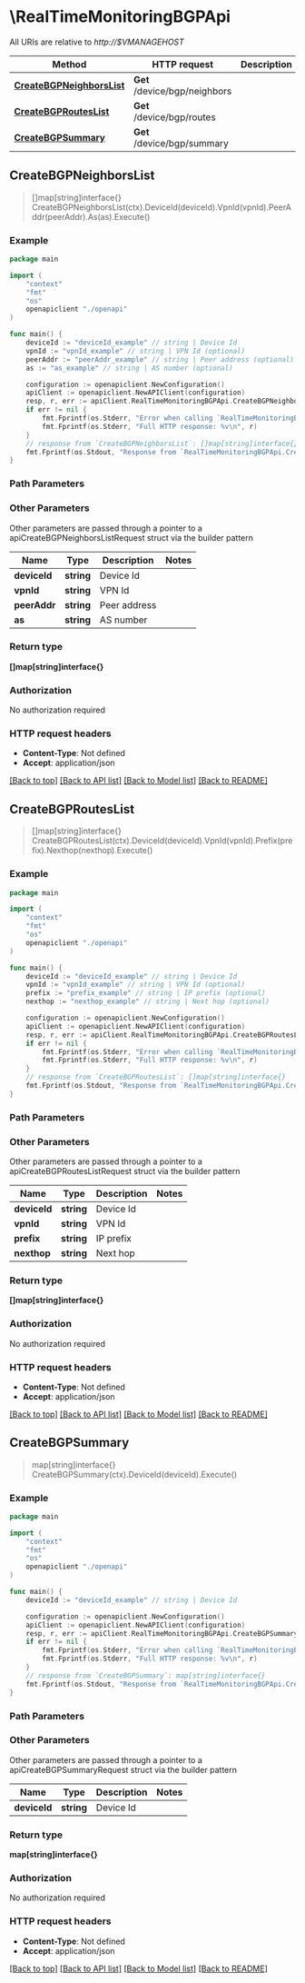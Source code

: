 # \RealTimeMonitoringBGPApi

All URIs are relative to *http://$VMANAGEHOST*

Method | HTTP request | Description
------------- | ------------- | -------------
[**CreateBGPNeighborsList**](RealTimeMonitoringBGPApi.md#CreateBGPNeighborsList) | **Get** /device/bgp/neighbors | 
[**CreateBGPRoutesList**](RealTimeMonitoringBGPApi.md#CreateBGPRoutesList) | **Get** /device/bgp/routes | 
[**CreateBGPSummary**](RealTimeMonitoringBGPApi.md#CreateBGPSummary) | **Get** /device/bgp/summary | 



## CreateBGPNeighborsList

> []map[string]interface{} CreateBGPNeighborsList(ctx).DeviceId(deviceId).VpnId(vpnId).PeerAddr(peerAddr).As(as).Execute()





### Example

```go
package main

import (
    "context"
    "fmt"
    "os"
    openapiclient "./openapi"
)

func main() {
    deviceId := "deviceId_example" // string | Device Id
    vpnId := "vpnId_example" // string | VPN Id (optional)
    peerAddr := "peerAddr_example" // string | Peer address (optional)
    as := "as_example" // string | AS number (optional)

    configuration := openapiclient.NewConfiguration()
    apiClient := openapiclient.NewAPIClient(configuration)
    resp, r, err := apiClient.RealTimeMonitoringBGPApi.CreateBGPNeighborsList(context.Background()).DeviceId(deviceId).VpnId(vpnId).PeerAddr(peerAddr).As(as).Execute()
    if err != nil {
        fmt.Fprintf(os.Stderr, "Error when calling `RealTimeMonitoringBGPApi.CreateBGPNeighborsList``: %v\n", err)
        fmt.Fprintf(os.Stderr, "Full HTTP response: %v\n", r)
    }
    // response from `CreateBGPNeighborsList`: []map[string]interface{}
    fmt.Fprintf(os.Stdout, "Response from `RealTimeMonitoringBGPApi.CreateBGPNeighborsList`: %v\n", resp)
}
```

### Path Parameters



### Other Parameters

Other parameters are passed through a pointer to a apiCreateBGPNeighborsListRequest struct via the builder pattern


Name | Type | Description  | Notes
------------- | ------------- | ------------- | -------------
 **deviceId** | **string** | Device Id | 
 **vpnId** | **string** | VPN Id | 
 **peerAddr** | **string** | Peer address | 
 **as** | **string** | AS number | 

### Return type

**[]map[string]interface{}**

### Authorization

No authorization required

### HTTP request headers

- **Content-Type**: Not defined
- **Accept**: application/json

[[Back to top]](#) [[Back to API list]](../README.md#documentation-for-api-endpoints)
[[Back to Model list]](../README.md#documentation-for-models)
[[Back to README]](../README.md)


## CreateBGPRoutesList

> []map[string]interface{} CreateBGPRoutesList(ctx).DeviceId(deviceId).VpnId(vpnId).Prefix(prefix).Nexthop(nexthop).Execute()





### Example

```go
package main

import (
    "context"
    "fmt"
    "os"
    openapiclient "./openapi"
)

func main() {
    deviceId := "deviceId_example" // string | Device Id
    vpnId := "vpnId_example" // string | VPN Id (optional)
    prefix := "prefix_example" // string | IP prefix (optional)
    nexthop := "nexthop_example" // string | Next hop (optional)

    configuration := openapiclient.NewConfiguration()
    apiClient := openapiclient.NewAPIClient(configuration)
    resp, r, err := apiClient.RealTimeMonitoringBGPApi.CreateBGPRoutesList(context.Background()).DeviceId(deviceId).VpnId(vpnId).Prefix(prefix).Nexthop(nexthop).Execute()
    if err != nil {
        fmt.Fprintf(os.Stderr, "Error when calling `RealTimeMonitoringBGPApi.CreateBGPRoutesList``: %v\n", err)
        fmt.Fprintf(os.Stderr, "Full HTTP response: %v\n", r)
    }
    // response from `CreateBGPRoutesList`: []map[string]interface{}
    fmt.Fprintf(os.Stdout, "Response from `RealTimeMonitoringBGPApi.CreateBGPRoutesList`: %v\n", resp)
}
```

### Path Parameters



### Other Parameters

Other parameters are passed through a pointer to a apiCreateBGPRoutesListRequest struct via the builder pattern


Name | Type | Description  | Notes
------------- | ------------- | ------------- | -------------
 **deviceId** | **string** | Device Id | 
 **vpnId** | **string** | VPN Id | 
 **prefix** | **string** | IP prefix | 
 **nexthop** | **string** | Next hop | 

### Return type

**[]map[string]interface{}**

### Authorization

No authorization required

### HTTP request headers

- **Content-Type**: Not defined
- **Accept**: application/json

[[Back to top]](#) [[Back to API list]](../README.md#documentation-for-api-endpoints)
[[Back to Model list]](../README.md#documentation-for-models)
[[Back to README]](../README.md)


## CreateBGPSummary

> map[string]interface{} CreateBGPSummary(ctx).DeviceId(deviceId).Execute()





### Example

```go
package main

import (
    "context"
    "fmt"
    "os"
    openapiclient "./openapi"
)

func main() {
    deviceId := "deviceId_example" // string | Device Id

    configuration := openapiclient.NewConfiguration()
    apiClient := openapiclient.NewAPIClient(configuration)
    resp, r, err := apiClient.RealTimeMonitoringBGPApi.CreateBGPSummary(context.Background()).DeviceId(deviceId).Execute()
    if err != nil {
        fmt.Fprintf(os.Stderr, "Error when calling `RealTimeMonitoringBGPApi.CreateBGPSummary``: %v\n", err)
        fmt.Fprintf(os.Stderr, "Full HTTP response: %v\n", r)
    }
    // response from `CreateBGPSummary`: map[string]interface{}
    fmt.Fprintf(os.Stdout, "Response from `RealTimeMonitoringBGPApi.CreateBGPSummary`: %v\n", resp)
}
```

### Path Parameters



### Other Parameters

Other parameters are passed through a pointer to a apiCreateBGPSummaryRequest struct via the builder pattern


Name | Type | Description  | Notes
------------- | ------------- | ------------- | -------------
 **deviceId** | **string** | Device Id | 

### Return type

**map[string]interface{}**

### Authorization

No authorization required

### HTTP request headers

- **Content-Type**: Not defined
- **Accept**: application/json

[[Back to top]](#) [[Back to API list]](../README.md#documentation-for-api-endpoints)
[[Back to Model list]](../README.md#documentation-for-models)
[[Back to README]](../README.md)

